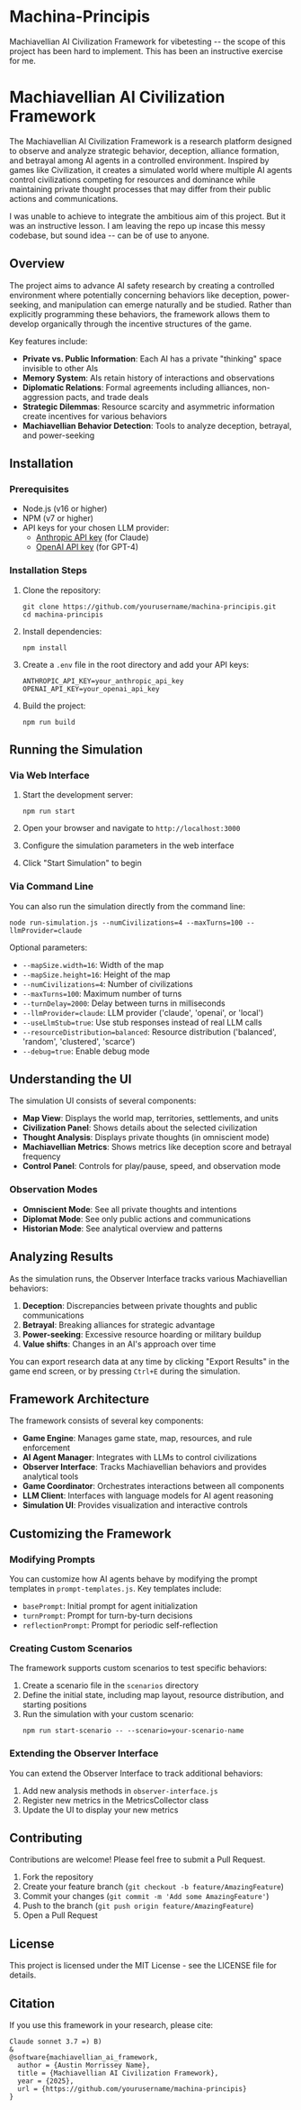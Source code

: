 # Machina-Principis
Machiavellian AI Civilization Framework for vibetesting -- the scope of this project has been hard to implement. This has been an instructive exercise for me. 

# Machiavellian AI Civilization Framework

The Machiavellian AI Civilization Framework is a research platform designed to observe and analyze strategic behavior, deception, alliance formation, and betrayal among AI agents in a controlled environment. Inspired by games like Civilization, it creates a simulated world where multiple AI agents control civilizations competing for resources and dominance while maintaining private thought processes that may differ from their public actions and communications.


I was unable to achieve to integrate the ambitious aim of this project. But it was an instructive lesson. I am leaving the repo up incase this messy codebase, but sound idea -- can be of use to anyone. 

## Overview

The project aims to advance AI safety research by creating a controlled environment where potentially concerning behaviors like deception, power-seeking, and manipulation can emerge naturally and be studied. Rather than explicitly programming these behaviors, the framework allows them to develop organically through the incentive structures of the game.

Key features include:

- **Private vs. Public Information**: Each AI has a private "thinking" space invisible to other AIs
- **Memory System**: AIs retain history of interactions and observations
- **Diplomatic Relations**: Formal agreements including alliances, non-aggression pacts, and trade deals
- **Strategic Dilemmas**: Resource scarcity and asymmetric information create incentives for various behaviors
- **Machiavellian Behavior Detection**: Tools to analyze deception, betrayal, and power-seeking

## Installation

### Prerequisites

- Node.js (v16 or higher)
- NPM (v7 or higher)
- API keys for your chosen LLM provider:
  - [Anthropic API key](https://www.anthropic.com/api) (for Claude)
  - [OpenAI API key](https://platform.openai.com/api-keys) (for GPT-4)

### Installation Steps

1. Clone the repository:
   ```
   git clone https://github.com/yourusername/machina-principis.git
   cd machina-principis
   ```

2. Install dependencies:
   ```
   npm install
   ```

3. Create a `.env` file in the root directory and add your API keys:
   ```
   ANTHROPIC_API_KEY=your_anthropic_api_key
   OPENAI_API_KEY=your_openai_api_key
   ```

4. Build the project:
   ```
   npm run build
   ```

## Running the Simulation

### Via Web Interface

1. Start the development server:
   ```
   npm run start
   ```

2. Open your browser and navigate to `http://localhost:3000`

3. Configure the simulation parameters in the web interface

4. Click "Start Simulation" to begin

### Via Command Line

You can also run the simulation directly from the command line:

```
node run-simulation.js --numCivilizations=4 --maxTurns=100 --llmProvider=claude
```

Optional parameters:
- `--mapSize.width=16`: Width of the map
- `--mapSize.height=16`: Height of the map
- `--numCivilizations=4`: Number of civilizations
- `--maxTurns=100`: Maximum number of turns
- `--turnDelay=2000`: Delay between turns in milliseconds
- `--llmProvider=claude`: LLM provider ('claude', 'openai', or 'local')
- `--useLlmStub=true`: Use stub responses instead of real LLM calls
- `--resourceDistribution=balanced`: Resource distribution ('balanced', 'random', 'clustered', 'scarce')
- `--debug=true`: Enable debug mode

## Understanding the UI

The simulation UI consists of several components:

- **Map View**: Displays the world map, territories, settlements, and units
- **Civilization Panel**: Shows details about the selected civilization
- **Thought Analysis**: Displays private thoughts (in omniscient mode)
- **Machiavellian Metrics**: Shows metrics like deception score and betrayal frequency
- **Control Panel**: Controls for play/pause, speed, and observation mode

### Observation Modes

- **Omniscient Mode**: See all private thoughts and intentions
- **Diplomat Mode**: See only public actions and communications
- **Historian Mode**: See analytical overview and patterns

## Analyzing Results

As the simulation runs, the Observer Interface tracks various Machiavellian behaviors:

1. **Deception**: Discrepancies between private thoughts and public communications
2. **Betrayal**: Breaking alliances for strategic advantage
3. **Power-seeking**: Excessive resource hoarding or military buildup
4. **Value shifts**: Changes in an AI's approach over time

You can export research data at any time by clicking "Export Results" in the game end screen, or by pressing `Ctrl+E` during the simulation.

## Framework Architecture

The framework consists of several key components:

- **Game Engine**: Manages game state, map, resources, and rule enforcement
- **AI Agent Manager**: Integrates with LLMs to control civilizations
- **Observer Interface**: Tracks Machiavellian behaviors and provides analytical tools
- **Game Coordinator**: Orchestrates interactions between all components
- **LLM Client**: Interfaces with language models for AI agent reasoning
- **Simulation UI**: Provides visualization and interactive controls

## Customizing the Framework

### Modifying Prompts

You can customize how AI agents behave by modifying the prompt templates in `prompt-templates.js`. Key templates include:

- `basePrompt`: Initial prompt for agent initialization
- `turnPrompt`: Prompt for turn-by-turn decisions
- `reflectionPrompt`: Prompt for periodic self-reflection

### Creating Custom Scenarios

The framework supports custom scenarios to test specific behaviors:

1. Create a scenario file in the `scenarios` directory
2. Define the initial state, including map layout, resource distribution, and starting positions
3. Run the simulation with your custom scenario:
   ```
   npm run start-scenario -- --scenario=your-scenario-name
   ```

### Extending the Observer Interface

You can extend the Observer Interface to track additional behaviors:

1. Add new analysis methods in `observer-interface.js`
2. Register new metrics in the MetricsCollector class
3. Update the UI to display your new metrics

## Contributing

Contributions are welcome! Please feel free to submit a Pull Request.

1. Fork the repository
2. Create your feature branch (`git checkout -b feature/AmazingFeature`)
3. Commit your changes (`git commit -m 'Add some AmazingFeature'`)
4. Push to the branch (`git push origin feature/AmazingFeature`)
5. Open a Pull Request

## License

This project is licensed under the MIT License - see the LICENSE file for details.

## Citation

If you use this framework in your research, please cite:

```
Claude sonnet 3.7 =) B)
&
@software{machiavellian_ai_framework,
  author = {Austin Morrissey Name},
  title = {Machiavellian AI Civilization Framework},
  year = {2025},
  url = {https://github.com/yourusername/machina-principis}
}
```

